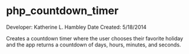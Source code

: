 php_countdown_timer
===================
Developer: Katherine L. Hambley
Date Created: 5/18/2014

Creates a countdown timer where the user chooses their favorite holiday and the app returns a countdown of days, hours,
minutes, and seconds.
